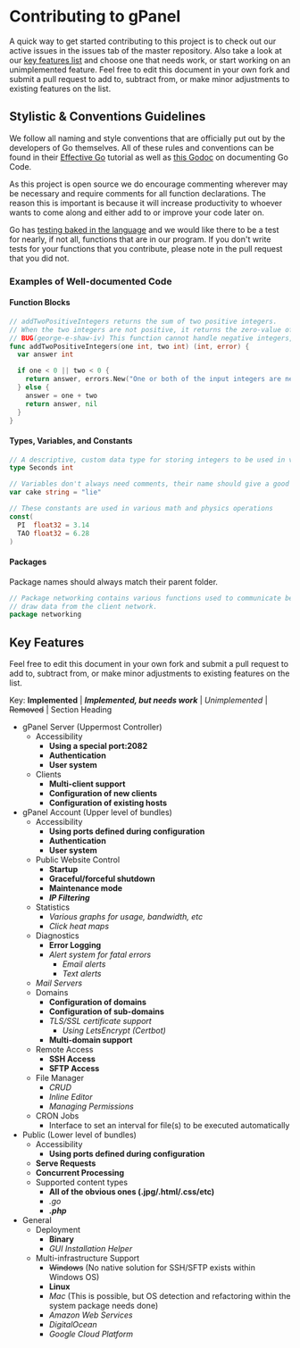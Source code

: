 # Contributing to gPanel

A quick way to get started contributing to this project is to check out our active issues in the issues tab of the master repository. Also take a look at our [key features list](#features_list_anchor) and choose one that needs work, or start working on an unimplemented feature. Feel free to edit this document in your own fork and submit a pull request to add to, subtract from, or make minor adjustments to existing features on the list.

## Stylistic & Conventions Guidelines

We follow all naming and style conventions that are officially put out by the developers of Go themselves. All of these rules and conventions can be found in their [Effective Go](https://golang.org/doc/effective_go.html) tutorial as well as [this Godoc](https://blog.golang.org/godoc-documenting-go-code) on documenting Go Code.

As this project is open source we do encourage commenting wherever may be necessary and require comments for all function declarations. The reason this is important is because it will increase productivity to whoever wants to come along and either add to or improve your code later on.

Go has [testing baked in the language](https://golang.org/pkg/testing/) and we would like there to be a test for nearly, if not all, functions that are in our program. If you don't write tests for your functions that you contribute, please note in the pull request that you did not.

### Examples of Well-documented Code

#### Function Blocks

```go
// addTwoPositiveIntegers returns the sum of two positive integers.
// When the two integers are not positive, it returns the zero-value of an integer and an error.
// BUG(george-e-shaw-iv) This function cannot handle negative integers, this needs addressed
func addTwoPositiveIntegers(one int, two int) (int, error) {
  var answer int

  if one < 0 || two < 0 {
    return answer, errors.New("One or both of the input integers are negative")
  } else {
    answer = one + two
    return answer, nil
  }
}
```

#### Types, Variables, and Constants

```go
// A descriptive, custom data type for storing integers to be used in various time operations.
type Seconds int

// Variables don't always need comments, their name should give a good enough hint to what it does.
var cake string = "lie"

// These constants are used in various math and physics operations
const(
  PI  float32 = 3.14
  TAO float32 = 6.28
)
```

#### Packages

Package names should always match their parent folder.

```go
// Package networking contains various functions used to communicate between networks and
// draw data from the client network.
package networking
```

## <a name="features_list_anchor"></a>Key Features

Feel free to edit this document in your own fork and submit a pull request to add to, subtract from, or make minor adjustments to existing features on the list.

Key: __Implemented__ | __*Implemented, but needs work*__ | *Unimplemented* | ~~Removed~~ | Section Heading

* gPanel Server (Uppermost Controller)
  * Accessibility
    * __Using a special port:2082__
    * __Authentication__
    * __User system__
  * Clients
    * __Multi-client support__
    * __Configuration of new clients__
    * __Configuration of existing hosts__
* gPanel Account (Upper level of bundles)
  * Accessibility
    * __Using ports defined during configuration__
    * __Authentication__
    * __User system__
  * Public Website Control
    * __Startup__
    * __Graceful/forceful shutdown__
    * __Maintenance mode__
    * __*IP Filtering*__
  * Statistics
    * *Various graphs for usage, bandwidth, etc*
    * *Click heat maps*
  * Diagnostics
    * __Error Logging__
    * *Alert system for fatal errors*
      * *Email alerts*
      * *Text alerts*
  * *Mail Servers*
  * Domains
    * __Configuration of domains__
    * __Configuration of sub-domains__
    * *TLS/SSL certificate support*
      * *Using LetsEncrypt (Certbot)*
    * __Multi-domain support__
  * Remote Access
    * __SSH Access__
    * __SFTP Access__
  * File Manager
    * *CRUD*
    * *Inline Editor*
    * *Managing Permissions*
  * CRON Jobs
    * Interface to set an interval for file(s) to be executed automatically
* Public (Lower level of bundles)
  * Accessibility
    * __Using ports defined during configuration__
  * __Serve Requests__
  * __Concurrent Processing__
  * Supported content types
    * __All of the obvious ones (.jpg/.html/.css/etc)__
    * *.go*
    * __*.php*__
* General
  * Deployment
    * __Binary__
    * *GUI Installation Helper*
  * Multi-infrastructure Support
    * ~~Windows~~ (No native solution for SSH/SFTP exists within Windows OS)
    * __Linux__
    * *Mac* (This is possible, but OS detection and refactoring within the system package needs done)
    * *Amazon Web Services*
    * *DigitalOcean*
    * *Google Cloud Platform*
